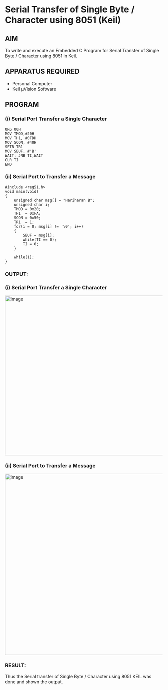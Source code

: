 
# Serial Transfer of Single Byte / Character using 8051 (Keil)

## AIM
To write and execute an Embedded C Program for Serial Transfer of Single Byte / Character using 8051 in Keil.

## APPARATUS REQUIRED
- Personal Computer  
- Keil µVision Software  

## PROGRAM

### (i) Serial Port Transfer a Single Character

```
ORG 00H
MOV TMOD,#20H
MOV TH1, #0FDH
MOV SCON, #40H
SETB TR1
MOV SBUF, #'B'
WAIT: JNB TI,WAIT
CLR TI
END

```
### (ii) Serial Port to Transfer a Message

```
#include <reg51.h>
void main(void)
{
    unsigned char msg[] = "Hariharan B";
    unsigned char i;
    TMOD = 0x20;
    TH1  = 0xFA;
    SCON = 0x50;
    TR1  = 1;
    for(i = 0; msg[i] != '\0'; i++)
    {
        SBUF = msg[i];
        while(TI == 0);
        TI = 0;
    }

    while(1);
}
```

### OUTPUT:
###  (i) Serial Port Transfer a Single Character
<img width="1237" height="511" alt="image" src="https://github.com/user-attachments/assets/2863e045-bf51-4a11-bde1-adb2c0adc0db" />

###  (ii) Serial Port to Transfer a Message
<img width="1463" height="580" alt="image" src="https://github.com/user-attachments/assets/964ee1ba-d49c-4018-83cc-666d70a63520" />

### RESULT:
Thus the Serial transfer of Single Byte / Character using 8051 KEIL was done and shown the output.
